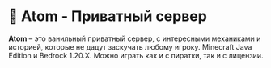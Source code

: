 # 💫 Atom - Приватный сервер
**Atom** – это ванильный приватный сервер, с интересными механиками и историей, которые не дадут заскучать любому игроку.
Minecraft Java Edition и Bedrock 1.20.X. Можно играть как и с пиратки, так и с лицензии.
